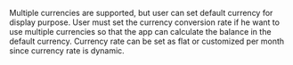 Multiple currencies are supported, but user can set default currency for display purpose. User must
set the currency conversion rate if he want to use multiple currencies so that the app can calculate
the balance in the default currency. Currency rate can be set as flat or customized per month since
currency rate is dynamic.